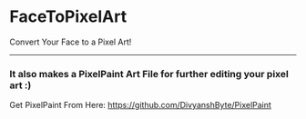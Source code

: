 # FaceToPixelArt
Convert Your Face to a Pixel Art!

------

### It also makes a PixelPaint Art File for further editing your pixel art :)
Get PixelPaint From Here: https://github.com/DivyanshByte/PixelPaint  
